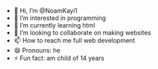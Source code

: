 - 👋 Hi, I’m @NoamKayi1
- 👀 I’m interested in programming 
- 🌱 I’m currently learning html
- 💞️ I’m looking to collaborate on making websites 
- 📫 How to reach me full web development 
- 😄 Pronouns: he
- ⚡ Fun fact: am child of 14 years

<!---
NoamKayi1/NoamKayi1 is a ✨ special ✨ repository because its `README.md` (this file) appears on your GitHub profile.
You can click the Preview link to take a look at your changes.
--->
